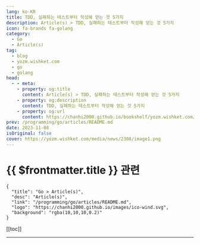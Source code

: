 ```yaml
---
lang: ko-KR
title: TDD, 실패하는 테스트부터 작성해 얻는 것 5가지
description: Article(s) > TDD, 실패하는 테스트부터 작성해 얻는 것 5가지
icon: fa-brands fa-golang
category: 
  - Go
  - Article(s)
tag: 
  - blog
  - yozm.wishket.com
  - go
  - golang
head:
  - - meta:
    - property: og:title
      content: Article(s) > TDD, 실패하는 테스트부터 작성해 얻는 것 5가지
    - property: og:description
      content: TDD, 실패하는 테스트부터 작성해 얻는 것 5가지
    - property: og:url
      content: https://chanhi2000.github.io/bookshelf/yozm.wishket.com/2308.html
prev: /programming/go/articles/README.md
date: 2023-11-08
isOriginal: false
cover: https://yozm.wishket.com/media/news/2308/image1.png
---
```


# {{ $frontmatter.title }} 관련

```component VPCard
{
  "title": "Go > Article(s)",
  "desc": "Article(s)",
  "link": "/programming/go/articles/README.md",
  "logo": "https://chanhi2000.github.io/images/ico-wind.svg",
  "background": "rgba(10,10,10,0.2)"
}
```

[[toc]]

---

<SiteInfo
  name="TDD, 실패하는 테스트부터 작성해 얻는 것 5가지 | 요즘IT"
  desc="‘테스트 주도 개발(Test-Driven Development, 이하 TDD)’은 자바(Java) 테스트 도구인 JUnit을 만든 켄트 벡이 만든 개발 방법으로, 빨강/초록/리팩토링이라는 사이클을 반복하는 것이 특징이다. TDD를 처음 접하는 사람들이 가장 놀라는 점은 작동하는 코드를 만들기 전에 실패하는 테스트를 먼저 작성한다는 것이다. 왜 처음에는 컴파일조차 되지 않을 수 있는 실패하는 테스트를 먼저 작성하는 것일까? 그럼으로써 무엇을 얻을 수 있을까?"
  url="https://yozm.wishket.com/magazine/detail/2308/"
  logo="https://yozm.wishket.com/static/renewal/img/global/gnb_yozmit.svg"
  preview="https://yozm.wishket.com/media/news/2308/image1.png"/>

<!-- TODO: 작성 -->

